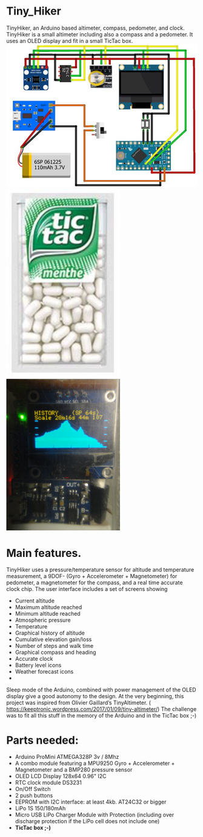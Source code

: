 # Tiny_Hiker
TinyHiker, an Arduino based altimeter, compass, pedometer, and clock.
TinyHiker is a small altimeter including also a compass and a pedometer. It uses an OLED display and fit in a small TicTac box.
![](/img/schema.JPG)
<img src="/img/TicTac.JPG" width="300"><img src="/img/DSC04059.JPG" width="300">
# Main features.

TinyHiker uses a pressure/temperature sensor for altitude and temperature measurement, a 9DOF- (Gyro + Accelerometer + Magnetometer) for pedometer, a magnetometer for the compass, and a real time accurate clock chip. 
The user interface includes a set of screens showing
-	Current altitude
-	Maximum altitude reached
-	Minimum altitude reached
-	Atmospheric pressure
-	Temperature
-	Graphical history of altitude
-	Cumulative elevation gain/loss
-	Number of steps and walk time
-	Graphical compass and heading
-	Accurate clock
-	Battery level icons
-	 Weather forecast icons
-	
Sleep mode of the Arduino, combined with power management of the OLED display give a good autonomy to the design.
At the very beginning, this project was inspired from Olivier Gaillard’s TinyAltimeter. ( https://keeptronic.wordpress.com/2017/01/09/tiny-altimeter/)
The challenge was to fit all this stuff in the memory of the Arduino and in the TicTac box  ;-)

# Parts needed:
-	Arduino ProMini ATMEGA328P 3v / 8Mhz
-	A combo module featuring a MPU9250 Gyro + Accelerometer + Magnetometer and a BMP280 pressure sensor
-	OLED LCD Display 128x64  0.96" I2C
-	RTC clock module DS3231
-	On/Off Switch
-	2 push buttons
-	EEPROM with I2C interface: at least 4kb. AT24C32 or bigger
-	LiPo 1S 150/180mAh
-	Micro USB LiPo Charger Module with Protection (including over discharge protection if the LiPo cell does not include one)
-	**TicTac box  ;-)**
